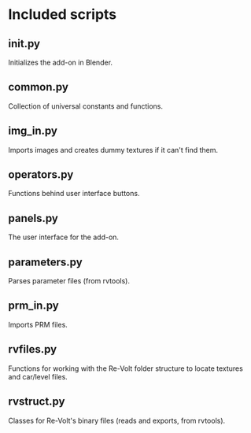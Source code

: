 # Included scripts

## __init__.py
Initializes the add-on in Blender.

## common.py
Collection of universal constants and functions.

## img_in.py
Imports images and creates dummy textures if it can't find them.

## operators.py
Functions behind user interface buttons.

## panels.py
The user interface for the add-on.

## parameters.py
Parses parameter files (from rvtools).

## prm_in.py
Imports PRM files.

## rvfiles.py
Functions for working with the Re-Volt folder structure to locate textures and
car/level files.

## rvstruct.py
Classes for Re-Volt's binary files (reads and exports, from rvtools).
